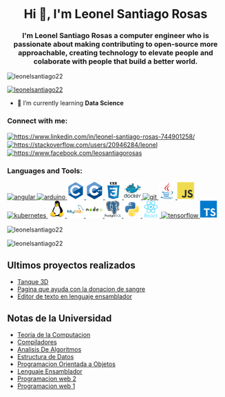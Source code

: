 

<h1 align="center">Hi 👋, I'm Leonel Santiago Rosas</h1>
<h3 align="center">I'm Leonel Santiago Rosas a computer engineer who is passionate about making contributing to open-source more approachable, creating technology to elevate people and colaborate with people that build a better world.</h3>

<p align="left"> <img src="https://komarev.com/ghpvc/?username=leonelsantiago22&label=Profile%20views&color=0e75b6&style=flat" alt="leonelsantiago22" /> </p>

<p align="left"> <a href="https://github.com/ryo-ma/github-profile-trophy"><img src="https://github-profile-trophy.vercel.app/?username=leonelsantiago22" alt="leonelsantiago22" /></a> </p>

- 🌱 I’m currently learning **Data Science**

<h3 align="left">Connect with me:</h3>
<p align="left">
<a href="https://linkedin.com/in/https://www.linkedin.com/in/leonel-santiago-rosas-744901258/" target="blank"><img align="center" src="https://raw.githubusercontent.com/rahuldkjain/github-profile-readme-generator/master/src/images/icons/Social/linked-in-alt.svg" alt="https://www.linkedin.com/in/leonel-santiago-rosas-744901258/" height="30" width="40" /></a>
<a href="https://stackoverflow.com/users/https://stackoverflow.com/users/20946284/leonel" target="blank"><img align="center" src="https://raw.githubusercontent.com/rahuldkjain/github-profile-readme-generator/master/src/images/icons/Social/stack-overflow.svg" alt="https://stackoverflow.com/users/20946284/leonel" height="30" width="40" /></a>
<a href="https://fb.com/https://www.facebook.com/leosantiagorosas" target="blank"><img align="center" src="https://raw.githubusercontent.com/rahuldkjain/github-profile-readme-generator/master/src/images/icons/Social/facebook.svg" alt="https://www.facebook.com/leosantiagorosas" height="30" width="40" /></a>
</p>

<h3 align="left">Languages and Tools:</h3>
<p align="left"> <a href="https://angular.io" target="_blank" rel="noreferrer"> <img src="https://angular.io/assets/images/logos/angular/angular.svg" alt="angular" width="40" height="40"/> </a> <a href="https://www.arduino.cc/" target="_blank" rel="noreferrer"> <img src="https://cdn.worldvectorlogo.com/logos/arduino-1.svg" alt="arduino" width="40" height="40"/> </a> <a href="https://www.cprogramming.com/" target="_blank" rel="noreferrer"> <img src="https://raw.githubusercontent.com/devicons/devicon/master/icons/c/c-original.svg" alt="c" width="40" height="40"/> </a> <a href="https://www.w3schools.com/cpp/" target="_blank" rel="noreferrer"> <img src="https://raw.githubusercontent.com/devicons/devicon/master/icons/cplusplus/cplusplus-original.svg" alt="cplusplus" width="40" height="40"/> </a> <a href="https://www.w3schools.com/css/" target="_blank" rel="noreferrer"> <img src="https://raw.githubusercontent.com/devicons/devicon/master/icons/css3/css3-original-wordmark.svg" alt="css3" width="40" height="40"/> </a> <a href="https://www.docker.com/" target="_blank" rel="noreferrer"> <img src="https://raw.githubusercontent.com/devicons/devicon/master/icons/docker/docker-original-wordmark.svg" alt="docker" width="40" height="40"/> </a> <a href="https://git-scm.com/" target="_blank" rel="noreferrer"> <img src="https://www.vectorlogo.zone/logos/git-scm/git-scm-icon.svg" alt="git" width="40" height="40"/> </a> <a href="https://www.java.com" target="_blank" rel="noreferrer"> <img src="https://raw.githubusercontent.com/devicons/devicon/master/icons/java/java-original.svg" alt="java" width="40" height="40"/> </a> <a href="https://developer.mozilla.org/en-US/docs/Web/JavaScript" target="_blank" rel="noreferrer"> <img src="https://raw.githubusercontent.com/devicons/devicon/master/icons/javascript/javascript-original.svg" alt="javascript" width="40" height="40"/> </a> <a href="https://kubernetes.io" target="_blank" rel="noreferrer"> <img src="https://www.vectorlogo.zone/logos/kubernetes/kubernetes-icon.svg" alt="kubernetes" width="40" height="40"/> </a> <a href="https://www.linux.org/" target="_blank" rel="noreferrer"> <img src="https://raw.githubusercontent.com/devicons/devicon/master/icons/linux/linux-original.svg" alt="linux" width="40" height="40"/> </a> <a href="https://www.mysql.com/" target="_blank" rel="noreferrer"> <img src="https://raw.githubusercontent.com/devicons/devicon/master/icons/mysql/mysql-original-wordmark.svg" alt="mysql" width="40" height="40"/> </a> <a href="https://nodejs.org" target="_blank" rel="noreferrer"> <img src="https://raw.githubusercontent.com/devicons/devicon/master/icons/nodejs/nodejs-original-wordmark.svg" alt="nodejs" width="40" height="40"/> </a> <a href="https://www.postgresql.org" target="_blank" rel="noreferrer"> <img src="https://raw.githubusercontent.com/devicons/devicon/master/icons/postgresql/postgresql-original-wordmark.svg" alt="postgresql" width="40" height="40"/> </a> <a href="https://www.python.org" target="_blank" rel="noreferrer"> <img src="https://raw.githubusercontent.com/devicons/devicon/master/icons/python/python-original.svg" alt="python" width="40" height="40"/> </a> <a href="https://reactjs.org/" target="_blank" rel="noreferrer"> <img src="https://raw.githubusercontent.com/devicons/devicon/master/icons/react/react-original-wordmark.svg" alt="react" width="40" height="40"/> </a> <a href="https://www.tensorflow.org" target="_blank" rel="noreferrer"> <img src="https://www.vectorlogo.zone/logos/tensorflow/tensorflow-icon.svg" alt="tensorflow" width="40" height="40"/> </a> <a href="https://www.typescriptlang.org/" target="_blank" rel="noreferrer"> <img src="https://raw.githubusercontent.com/devicons/devicon/master/icons/typescript/typescript-original.svg" alt="typescript" width="40" height="40"/> </a> </p>

<p><img align="center" src="https://github-readme-stats.vercel.app/api/top-langs?username=leonelsantiago22&show_icons=true&locale=en&layout=compact" alt="leonelsantiago22" /></p>

<p><img align="center" src="https://github-readme-streak-stats.herokuapp.com/?user=leonelsantiago22&" alt="leonelsantiago22" /></p>

## Ultimos proyectos realizados 
- [Tanque 3D](https://github.com/leonelSantiago22/Tanques3D)
- [Pagina que ayuda con la donacion de sangre](https://github.com/leonelSantiago22/donacion)
- [Editor de texto en lenguaje ensamblador](https://github.com/leonelSantiago22/editor-de-texto-lenguaje-ensamblador)
## Notas de la Universidad 
- [Teoria de la Computacion](https://github.com/leonelSantiago22/Teoria_Computacion)
- [Compiladores ](https://github.com/leonelSantiago22/Compiladores)
- [Analisis De Algoritmos](https://github.com/leonelSantiago22/AnalisisDeAlgoritmos)
- [Estructura de Datos](https://github.com/leonelSantiago22/EstrucDatosSemestre2)
- [Programacion Orientada a Objetos](https://github.com/leonelSantiago22/POO3erSemestre)
- [Lenguaje Ensamblador](https://github.com/leonelSantiago22/LenguajeEnsamblador)
- [Programacion web 2](https://github.com/leonelSantiago22/programacionweb2)
- [Programacion web 1](https://github.com/leonelSantiago22/programacionweb1)


